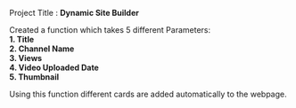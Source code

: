 Project Title : <b>Dynamic Site Builder</b>

Created a function which takes 5 different Parameters:
<br>
<b>1. Title</b>
<br>
<b>2. Channel Name</b>
<br>
<b>3. Views</b>
<br>
<b>4. Video Uploaded Date</b>
<br>
<b>5. Thumbnail</b>


Using this function different cards are added automatically to the webpage.
